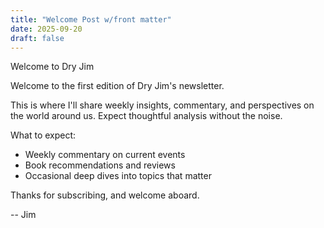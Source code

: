 ```yaml
--- 
title: "Welcome Post w/front matter"
date: 2025-09-20
draft: false
--- 
```

   
Welcome to Dry Jim

Welcome to the first edition of Dry Jim's newsletter.

This is where I'll share weekly insights, commentary, and perspectives on the world around us. Expect thoughtful analysis without the noise.

What to expect:
- Weekly commentary on current events
- Book recommendations and reviews
- Occasional deep dives into topics that matter

Thanks for subscribing, and welcome aboard.

-- Jim